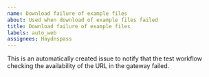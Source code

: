 ```yaml
---
name: Download failure of example files
about: Used when download of example files failed
title: Download failure of example files
labels: auto_web
assignees: Haydnspass
---
```


This is an automatically created issue to notify that the test workflow checking the availability of the URL in the
 gateway failed.